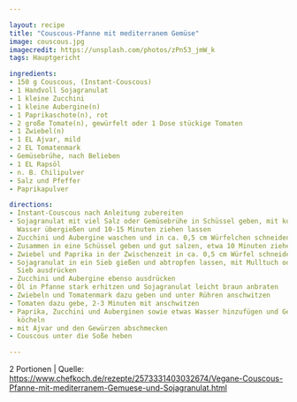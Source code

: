 ```yaml
---

layout: recipe
title: "Couscous-Pfanne mit mediterranem Gemüse"
image: couscous.jpg
imagecredit: https://unsplash.com/photos/zPn53_jmW_k
tags: Hauptgericht

ingredients:
- 150 g Couscous, (Instant-Couscous)
- 1 Handvoll Sojagranulat
- 1 kleine Zucchini
- 1 kleine Aubergine(n)
- 1 Paprikaschote(n), rot
- 2 große Tomate(n), gewürfelt oder 1 Dose stückige Tomaten
- 1 Zwiebel(n)
- 1 EL Ajvar, mild
- 2 EL Tomatenmark
- Gemüsebrühe, nach Belieben
- 1 EL Rapsöl
- n. B. Chilipulver
- Salz und Pfeffer
- Paprikapulver 

directions:
- Instant-Couscous nach Anleitung zubereiten
- Sojagranulat mit viel Salz oder Gemüsebrühe in Schüssel geben, mit kochendem
  Wasser übergießen und 10-15 Minuten ziehen lassen
- Zucchini und Aubergine waschen und in ca. 0,5 cm Würfelchen schneiden
- Zusammen in eine Schüssel geben und gut salzen, etwa 10 Minuten ziehen lassen
- Zwiebel und Paprika in der Zwischenzeit in ca. 0,5 cm Würfel schneiden
- Sojagranulat in ein Sieb gießen und abtropfen lassen, mit Mulltuch oder im
  Sieb ausdrücken
- Zucchini und Aubergine ebenso ausdrücken
- Öl in Pfanne stark erhitzen und Sojagranulat leicht braun anbraten
- Zwiebeln und Tomatenmark dazu geben und unter Rühren anschwitzen
- Tomaten dazu gebe, 2-3 Minuten mit anschwitzen
- Paprika, Zucchini und Auberginen sowie etwas Wasser hinzufügen und Gemüse gar
  köcheln
- mit Ajvar und den Gewürzen abschmecken
- Couscous unter die Soße heben

---
```

2 Portionen
| Quelle: https://www.chefkoch.de/rezepte/2573331403032674/Vegane-Couscous-Pfanne-mit-mediterranem-Gemuese-und-Sojagranulat.html